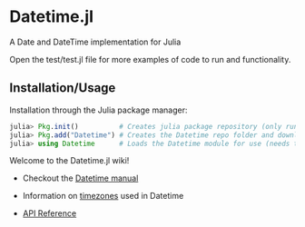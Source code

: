 Datetime.jl
=======

A Date and DateTime implementation for Julia

Open the test/test.jl file for more examples of code to run and functionality.

Installation/Usage
--
Installation through the Julia package manager:
```julia
julia> Pkg.init()          # Creates julia package repository (only runs once for all packages)
julia> Pkg.add("Datetime") # Creates the Datetime repo folder and downloads the Datetime package
julia> using Datetime      # Loads the Datetime module for use (needs to be run with each new Julia instance)
```

Welcome to the Datetime.jl wiki!

* Checkout the [Datetime manual](https://github.com/karbarcca/Datetime.jl/wiki/Datetime-Manual)

* Information on [timezones](https://github.com/karbarcca/Datetime.jl/wiki/Timezone-Information) used in Datetime

* [API Reference](https://github.com/karbarcca/Datetime.jl/wiki/API-Reference)
